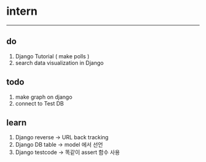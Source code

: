 # intern
------
do
--------------
1. Django Tutorial ( make polls )
2. search data visualization in Django

todo
-----------
1. make graph on django
2. connect to Test DB

learn
-------------
1. Django reverse -> URL back tracking
2. Django DB table -> model 에서 선언
3. Django testcode -> 똑같이 assert 함수 사용
